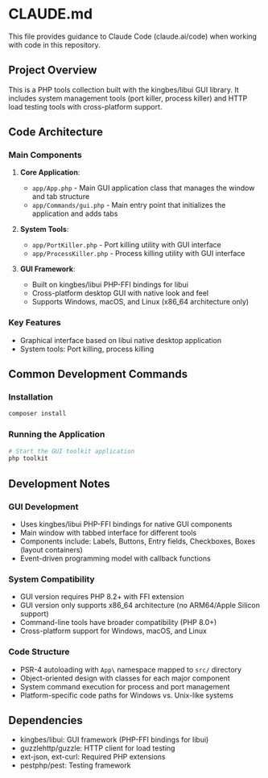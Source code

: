 # CLAUDE.md

This file provides guidance to Claude Code (claude.ai/code) when working with code in this repository.

## Project Overview

This is a PHP tools collection built with the kingbes/libui GUI library. It includes system management tools (port killer, process killer) and HTTP load testing tools with cross-platform support.

## Code Architecture

### Main Components

1. **Core Application**: 
   - `app/App.php` - Main GUI application class that manages the window and tab structure
   - `app/Commands/gui.php` - Main entry point that initializes the application and adds tabs

2. **System Tools**:
   - `app/PortKiller.php` - Port killing utility with GUI interface
   - `app/ProcessKiller.php` - Process killing utility with GUI interface

3. **GUI Framework**:
   - Built on kingbes/libui PHP-FFI bindings for libui
   - Cross-platform desktop GUI with native look and feel
   - Supports Windows, macOS, and Linux (x86_64 architecture only)

### Key Features

- Graphical interface based on libui native desktop application
- System tools: Port killing, process killing

## Common Development Commands

### Installation
```bash
composer install
```

### Running the Application
```bash
# Start the GUI toolkit application
php toolkit
```

## Development Notes

### GUI Development
- Uses kingbes/libui PHP-FFI bindings for native GUI components
- Main window with tabbed interface for different tools
- Components include: Labels, Buttons, Entry fields, Checkboxes, Boxes (layout containers)
- Event-driven programming model with callback functions

### System Compatibility
- GUI version requires PHP 8.2+ with FFI extension
- GUI version only supports x86_64 architecture (no ARM64/Apple Silicon support)
- Command-line tools have broader compatibility (PHP 8.0+)
- Cross-platform support for Windows, macOS, and Linux

### Code Structure
- PSR-4 autoloading with `App\` namespace mapped to `src/` directory
- Object-oriented design with classes for each major component
- System command execution for process and port management
- Platform-specific code paths for Windows vs. Unix-like systems

## Dependencies

- kingbes/libui: GUI framework (PHP-FFI bindings for libui)
- guzzlehttp/guzzle: HTTP client for load testing
- ext-json, ext-curl: Required PHP extensions
- pestphp/pest: Testing framework